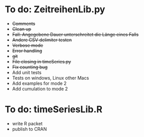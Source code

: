 # To do: ZeitreihenLib.py

- ~~Comments~~
- ~~Clean up~~
- ~~Fall: Angegebene Dauer unterschreitet die Länge eines Falls~~
- ~~Andere CSV delimiter testen~~
- ~~Verbose mode~~
- ~~Error handling~~
- ~~git~~
- ~~File closing in timeSeries.py~~
- ~~Fix counting bug~~
- Add unit tests
- Tests on windows, Linux other Macs
- Add examples for mode 2
- Add cumulation to mode 2

# To do: timeSeriesLib.R

- write R packet
- publish to CRAN
